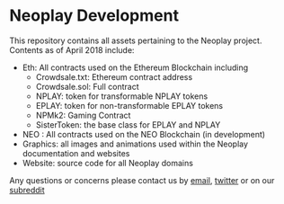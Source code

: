 # Neoplay Development

This repository contains all assets pertaining to the Neoplay project.<br />
Contents as of April 2018 include:
* Eth: All contracts used on the Ethereum Blockchain including
  * Crowdsale.txt: Ethereum contract address
  * Crowdsale.sol: Full contract
  * NPLAY: token for transformable NPLAY tokens
  * EPLAY: token for non-transformable EPLAY tokens
  * NPMk2: Gaming Contract
  * SisterToken: the base class for EPLAY and NPLAY
* NEO : All contracts used on the NEO Blockchain (in development)
* Graphics: all images and animations used within the Neoplay documentation and websites
* Website: source code for all Neoplay domains

Any questions or concerns please contact us by [email](team@neoplay.io), [twitter](https://twitter.com/NeoplayProject) or on our [subreddit](http://www.reddit.com/r/NeoplayProject)
